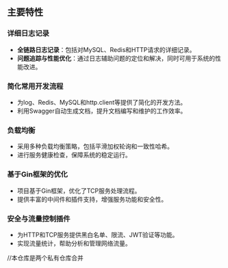 ## 主要特性

### 详细日志记录

- **全链路日志记录**：包括对MySQL、Redis和HTTP请求的详细记录。
- **问题追踪与性能优化**：通过日志辅助问题的定位和解决，同时可用于系统的性能改进。

### 简化常用开发流程

- 为log、Redis、MySQL和http.client等提供了简化的开发方法。
- 利用Swagger自动生成文档，提升文档编写和维护的工作效率。

### 负载均衡

- 采用多种负载均衡策略，包括平滑加权轮询和一致性哈希。
- 进行服务健康检查，保障系统的稳定运行。

### 基于Gin框架的优化

- 项目基于Gin框架，优化了TCP服务处理流程。
- 提供丰富的中间件和插件支持，增强服务功能和安全性。

### 安全与流量控制插件

- 为HTTP和TCP服务提供黑白名单、限流、JWT验证等功能。
- 实现流量统计，帮助分析和管理网络流量。


//本仓库是两个私有仓库合并